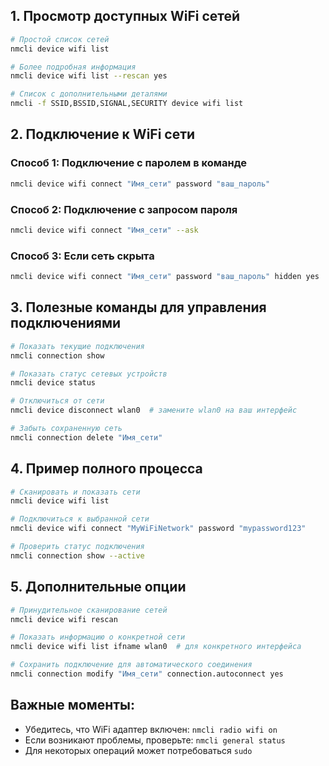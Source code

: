 ## 1. Просмотр доступных WiFi сетей

```bash
# Простой список сетей
nmcli device wifi list

# Более подробная информация
nmcli device wifi list --rescan yes

# Список с дополнительными деталями
nmcli -f SSID,BSSID,SIGNAL,SECURITY device wifi list
```

## 2. Подключение к WiFi сети

### Способ 1: Подключение с паролем в команде
```bash
nmcli device wifi connect "Имя_сети" password "ваш_пароль"
```

### Способ 2: Подключение с запросом пароля
```bash
nmcli device wifi connect "Имя_сети" --ask
```

### Способ 3: Если сеть скрыта
```bash
nmcli device wifi connect "Имя_сети" password "ваш_пароль" hidden yes
```

## 3. Полезные команды для управления подключениями

```bash
# Показать текущие подключения
nmcli connection show

# Показать статус сетевых устройств
nmcli device status

# Отключиться от сети
nmcli device disconnect wlan0  # замените wlan0 на ваш интерфейс

# Забыть сохраненную сеть
nmcli connection delete "Имя_сети"
```

## 4. Пример полного процесса

```bash
# Сканировать и показать сети
nmcli device wifi list

# Подключиться к выбранной сети
nmcli device wifi connect "MyWiFiNetwork" password "mypassword123"

# Проверить статус подключения
nmcli connection show --active
```

## 5. Дополнительные опции

```bash
# Принудительное сканирование сетей
nmcli device wifi rescan

# Показать информацию о конкретной сети
nmcli device wifi list ifname wlan0  # для конкретного интерфейса

# Сохранить подключение для автоматического соединения
nmcli connection modify "Имя_сети" connection.autoconnect yes
```

## Важные моменты:

- Убедитесь, что WiFi адаптер включен: `nmcli radio wifi on`
- Если возникают проблемы, проверьте: `nmcli general status`
- Для некоторых операций может потребоваться `sudo`

